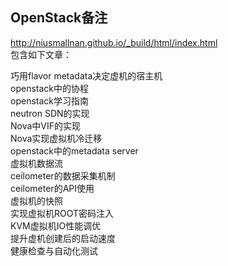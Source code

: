 OpenStack备注
----



http://niusmallnan.github.io/_build/html/index.html     
包含如下文章：


巧用flavor metadata决定虚机的宿主机     
openstack中的协程    
openstack学习指南    
neutron SDN的实现    
Nova中VIF的实现    
Nova实现虚拟机冷迁移    
openstack中的metadata server   
虚拟机数据流     
ceilometer的数据采集机制    
ceilometer的API使用   
虚拟机的快照    
实现虚拟机ROOT密码注入    
KVM虚拟机IO性能调优   
提升虚机创建后的启动速度    
健康检查与自动化测试    
